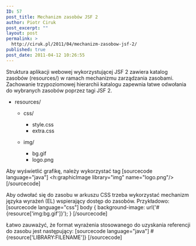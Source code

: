 ```yaml
---
ID: 57
post_title: Mechanizm zasobów JSF 2
author: Piotr Ciruk
post_excerpt: ""
layout: post
permalink: >
  http://ciruk.pl/2011/04/mechanizm-zasobow-jsf-2/
published: true
post_date: 2011-04-12 10:26:55
---
```

Struktura aplikacji webowej wykorzystującej JSF 2 zawiera katalog zasobów (resources/) w ramach mechanizmu zarządzania zasobami. Zachowanie trzypoziomowej hierarchii katalogu zapewnia łatwe odwołania do wybranych zasobów poprzez tagi JSF 2.
<ul>
<li>resources/</li>
<ul>
<li>css/</li>
<ul>
<li>style.css</li>
<li>extra.css</li>
</ul>
</ul>
<ul>
<li>img/</li>
<ul>
<li>bg.gif</li>
<li>logo.png</li>
</ul>
</ul>
</ul>

Aby wyświetlić grafikę, należy wykorzystać tag
[sourcecode language="java"]
&lt;h:graphicImage library=&quot;img&quot; name=&quot;logo.png&quot;/&gt;
[/sourcecode]

Aby odwołać się do zasobu w arkuszu CSS trzeba wykorzystać mechanizm języka wyrażeń (EL) wspierający dostęp do zasobów. Przykładowo:
[sourcecode language="css"]
	body {
		background-image: url('#{resource['img:bg.gif']}');
	}
[/sourcecode]

Łatwo zauważyć, że format wyrażenia stosowanego do uzyskania referencji do zasobu jest następujący:
[sourcecode language="java"]
	#{resource['LIBRARY:FILENAME']}
[/sourcecode]